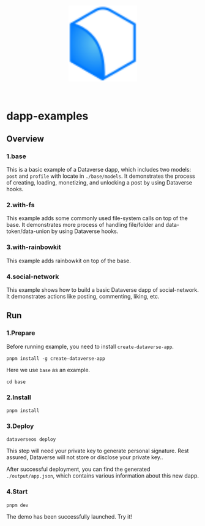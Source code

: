 <br/>
<p align="center">
<a href=" " target="_blank">
<img src="./logo.svg" width="180" alt="Dataverse logo">
</a >
</p >
<br/>

# dapp-examples

## Overview

### 1.base

This is a basic example of a Dataverse dapp, which includes two models: `post`
and `profile` with locate in `./base/models`. It demonstrates the process of
creating, loading, monetizing, and unlocking a post by using Dataverse hooks.

### 2.with-fs

This example adds some commonly used file-system calls on top of the base. 
It demonstrates more process of handling file/folder and data-token/data-union by using Dataverse hooks.

### 3.with-rainbowkit

This example adds rainbowkit on top of the base. 

### 4.social-network

This example shows how to build a basic Dataverse dapp of social-network. 
It demonstrates actions like posting, commenting, liking, etc.

## Run

### 1.Prepare

Before running example, you need to install `create-dataverse-app`.

```
pnpm install -g create-dataverse-app
```

Here we use `base` as an example.

```
cd base
```

### 2.Install

```
pnpm install
```

### 3.Deploy

```
dataverseos deploy
```

This step will need your private key to generate personal signature. Rest
assured, Dataverse will not store or disclose your private key..

After successful deployment, you can find the generated `./output/app.json`,
which contains various information about this new dapp.

### 4.Start

```
pnpm dev
```

The demo has been successfully launched. Try it!
